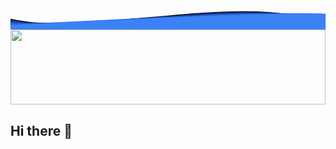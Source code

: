 <svg width="100%" height="120" viewBox="0 0 1200 120" xmlns="http://www.w3.org/2000/svg" preserveAspectRatio="none">
  <path d="M0,80 C300,150 900,-30 1200,100 L1200,120 L0,120 Z" fill="#1E3A8A" stroke="#0F172A" stroke-width="4" />
  <path d="M0,90 C300,120 900,10 1200,80 L1200,120 L0,120 Z" fill="#2563EB" stroke="#1E3A8A" stroke-width="3" />
  <path d="M0,100 C300,90 900,50 1200,60 L1200,120 L0,120 Z" fill="#3B82F6" stroke="#2563EB" stroke-width="2" />
</svg>

<img src="caminho-do-svg" width="100%" height="120" />

## Hi there 👋

<!--
**marianambb/marianambb** is a ✨ _special_ ✨ repository because its `README.md` (this file) appears on your GitHub profile.

Here are some ideas to get you started:

- 🔭 I’m currently working on ...
- 🌱 I’m currently learning ...
- 👯 I’m looking to collaborate on ...
- 🤔 I’m looking for help with ...
- 💬 Ask me about ...
- 📫 How to reach me: ...
- 😄 Pronouns: ...
- ⚡ Fun fact: ...
-->
